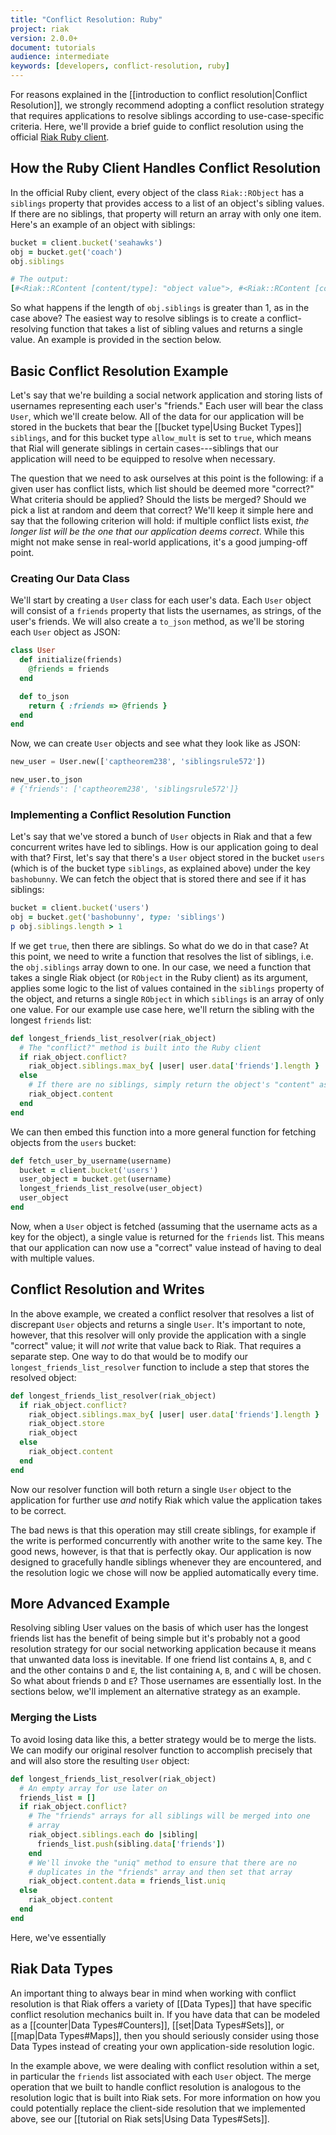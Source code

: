 ```yaml
---
title: "Conflict Resolution: Ruby"
project: riak
version: 2.0.0+
document: tutorials
audience: intermediate
keywords: [developers, conflict-resolution, ruby]
---
```


For reasons explained in the [[introduction to conflict
resolution|Conflict Resolution]], we strongly recommend adopting a
conflict resolution strategy that requires applications to resolve
siblings according to use-case-specific criteria. Here, we'll provide a
brief guide to conflict resolution using the official [Riak Ruby
client](https://github.com/basho/riak-ruby-client).

## How the Ruby Client Handles Conflict Resolution

In the official Ruby client, every object of the class `Riak::RObject`
has a `siblings` property that provides access to a list of an object's
sibling values. If there are no siblings, that property will return an
array with only one item. Here's an example of an object with siblings:

```ruby
bucket = client.bucket('seahawks')
obj = bucket.get('coach')
obj.siblings

# The output:
[#<Riak::RContent [content/type]: "object value">, #<Riak::RContent [content/type]: "other object value">]
```

So what happens if the length of `obj.siblings` is greater than 1, as in
the case above? The easiest way to resolve siblings is to create a
conflict-resolving function that takes a list of sibling values and
returns a single value. An example is provided in the section below.

## Basic Conflict Resolution Example

Let's say that we're building a social network application and storing
lists of usernames representing each user's "friends." Each user will
bear the class `User`, which we'll create below. All of the data for our
application will be stored in the buckets that bear the [[bucket
type|Using Bucket Types]] `siblings`, and for this bucket type
`allow_mult` is set to `true`, which means that Rial will generate
siblings in certain cases---siblings that our application will need to
be equipped to resolve when necessary.

The question that we need to ask ourselves at this point is the
following: if a given user has conflict lists, which list should be
deemed more "correct?" What criteria should be applied? Should the lists
be merged? Should we pick a list at random and deem that correct? We'll
keep it simple here and say that the following criterion will hold: if
multiple conflict lists exist, _the longer list will be the one that our
application deems correct_. While this might not make sense in
real-world applications, it's a good jumping-off point.

### Creating Our Data Class

We'll start by creating a `User` class for each user's data. Each `User`
object will consist of a `friends` property that lists the usernames, as
strings, of the user's friends. We will also create a `to_json` method,
as we'll be storing each `User` object as JSON:

```ruby
class User
  def initialize(friends)
    @friends = friends
  end

  def to_json
    return { :friends => @friends }
  end
end
```

Now, we can create `User` objects and see what they look like as JSON:

```python
new_user = User.new(['captheorem238', 'siblingsrule572'])

new_user.to_json
# {'friends': ['captheorem238', 'siblingsrule572']}
```

### Implementing a Conflict Resolution Function

Let's say that we've stored a bunch of `User` objects in Riak and that a
few concurrent writes have led to siblings. How is our application going
to deal with that? First, let's say that there's a `User` object stored
in the bucket `users` (which is of the bucket type `siblings`, as
explained above) under the key `bashobunny`. We can fetch the object
that is stored there and see if it has siblings:

```ruby
bucket = client.bucket('users')
obj = bucket.get('bashobunny', type: 'siblings')
p obj.siblings.length > 1
```

If we get `true`, then there are siblings. So what do we do in that
case? At this point, we need to write a function that resolves the list
of siblings, i.e. the `obj.siblings` array down to one. In our case, we
need a function that takes a single Riak object (or `RObject` in the
Ruby client) as its argument, applies some logic to the list of values
contained in the `siblings` property of the object, and returns a single
`RObject` in which `siblings` is an array of only one value. For our
example use case here, we'll return the sibling with the longest
`friends` list:

```ruby
def longest_friends_list_resolver(riak_object)
  # The "conflict?" method is built into the Ruby client
  if riak_object.conflict?
    riak_object.siblings.max_by{ |user| user.data['friends'].length }
  else
    # If there are no siblings, simply return the object's "content" as is
    riak_object.content
  end
end
```

We can then embed this function into a more general function for
fetching objects from the `users` bucket:

```ruby
def fetch_user_by_username(username)
  bucket = client.bucket('users')
  user_object = bucket.get(username)
  longest_friends_list_resolve(user_object)
  user_object
end
```

Now, when a `User` object is fetched (assuming that the username acts as
a key for the object), a single value is returned for the `friends`
list. This means that our application can now use a "correct" value
instead of having to deal with multiple values.

## Conflict Resolution and Writes

In the above example, we created a conflict resolver that resolves a
list of discrepant `User` objects and returns a single `User`. It's
important to note, however, that this resolver will only provide the
application with a single "correct" value; it will _not_ write that
value back to Riak. That requires a separate step. One way to do that
would be to modify our `longest_friends_list_resolver` function to
include a step that stores the resolved object:

```ruby
def longest_friends_list_resolver(riak_object)
  if riak_object.conflict?
    riak_object.siblings.max_by{ |user| user.data['friends'].length }
    riak_object.store
    riak_object
  else
    riak_object.content
  end
end
```

Now our resolver function will both return a single `User` object to the
application for further use _and_ notify Riak which value the
application takes to be correct.

The bad news is that this operation may still create siblings, for
example if the write is performed concurrently with another write to the
same key. The good news, however, is that that is perfectly okay. Our
application is now designed to gracefully handle siblings whenever they
are encountered, and the resolution logic we chose will now be applied
automatically every time.

## More Advanced Example

Resolving sibling User values on the basis of which user has the longest
friends list has the benefit of being simple but it's probably not a
good resolution strategy for our social networking application because
it means that unwanted data loss is inevitable. If one friend list
contains `A`, `B`, and `C` and the other contains `D` and `E`, the list
containing `A`, `B`, and `C` will be chosen. So what about friends `D`
and `E`? Those usernames are essentially lost. In the sections below,
we'll implement an alternative strategy as an example.

### Merging the Lists

To avoid losing data like this, a better strategy would be to merge the
lists. We can modify our original resolver function to accomplish
precisely that and will also store the resulting `User` object:

```ruby
def longest_friends_list_resolver(riak_object)
  # An empty array for use later on
  friends_list = []
  if riak_object.conflict?
    # The "friends" arrays for all siblings will be merged into one
    # array
    riak_object.siblings.each do |sibling|
      friends_list.push(sibling.data['friends'])
    end
    # We'll invoke the "uniq" method to ensure that there are no
    # duplicates in the "friends" array and then set that array
    riak_object.content.data = friends_list.uniq
  else
    riak_object.content
  end
end
```

Here, we've essentially


## Riak Data Types

An important thing to always bear in mind when working with conflict
resolution is that Riak offers a variety of [[Data Types]] that have
specific conflict resolution mechanics built in. If you have data that
can be modeled as a [[counter|Data Types#Counters]], [[set|Data
Types#Sets]], or [[map|Data Types#Maps]], then you should seriously
consider using those Data Types instead of creating your own
application-side resolution logic.

In the example above, we were dealing with conflict resolution within a
set, in particular the `friends` list associated with each `User`
object. The merge operation that we built to handle conflict resolution
is analogous to the resolution logic that is built into Riak sets. For
more information on how you could potentially replace the client-side
resolution that we implemented above, see our [[tutorial on Riak
sets|Using Data Types#Sets]].
